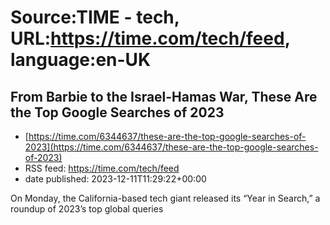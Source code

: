 # Source:TIME - tech, URL:https://time.com/tech/feed, language:en-UK

## From Barbie to the Israel-Hamas War, These Are the Top Google Searches of 2023
 - [https://time.com/6344637/these-are-the-top-google-searches-of-2023](https://time.com/6344637/these-are-the-top-google-searches-of-2023)
 - RSS feed: https://time.com/tech/feed
 - date published: 2023-12-11T11:29:22+00:00

On Monday, the California-based tech giant released its “Year in Search,” a roundup of 2023’s top global queries


